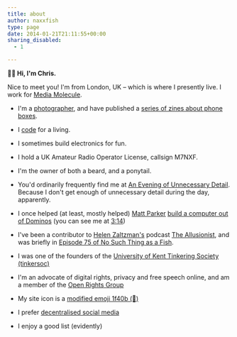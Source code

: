```yaml
---
title: about
author: naxxfish
type: page
date: 2014-01-21T21:11:55+00:00
sharing_disabled:
  - 1

---
```

**👋🏻 Hi, I'm Chris.**

Nice to meet you! I'm from London, UK &ndash; which is where I presently live. I work for [Media Molecule](https://www.mediamolecule.com/). 

* I'm a [photographer][1], and have published a [series of zines about phone boxes](https://parallaxphotographic.coop/shop/chris-roberts-kiosk-volumes-1-and-2/).

* I [code][2] for a living.

* I sometimes build electronics for fun.

* I hold a UK Amateur Radio Operator License, callsign M7NXF.

* I'm the owner of both a beard, and a ponytail.

* You'd ordinarily frequently find me at [An Evening of Unnecessary Detail][3]. Because I don't get enough of unnecessary detail during the day, apparently.

* I once helped (at least, mostly helped) [Matt Parker][4] [build a computer out of Dominos][5] (you can see me at [3:14][6])

* I've been a contributor to [Helen Zaltzman's][7] podcast [The Allusionist][8], and was briefly in [Episode 75 of No Such Thing as a Fish][9].

* I was one of the founders of the [University of Kent Tinkering Society (tinkersoc)][10]

* I'm an advocate of digital rights, privacy and free speech online, and am a member of the [Open Rights Group][12]

* My site icon is a [modified emoji 1f40b (🐋)</span>][11]

* I prefer [decentralised social media](https://mas.to/@naxxfish)

* I enjoy a good list (evidently)

 [1]: https://naxxfish.photography
 [2]: https://github.com/naxxfish/
 [3]: https://aeoud.com/
 [4]: https://standupmaths.com/
 [5]: https://youtu.be/OpLU__bhu2w
 [6]: https://youtu.be/OpLU__bhu2w?t=194
 [7]: http://helenzaltzman.com/
 [8]: https://www.theallusionist.org/allusionist/step?rq=step
 [9]: https://www.mixcloud.com/nosuchthingasafish/episode-75-no-such-thing-as-diarrhea-drive/
 [10]: http://www.tinkersoc.org/
 [11]: https://commons.wikimedia.org/wiki/File%3ATwemoji2_1f40b.svg "Twitter [CC BY 4.0 (http://creativecommons.org/licenses/by/4.0)], via Wikimedia Commons"
 [12]: https://www.openrightsgroup.org/